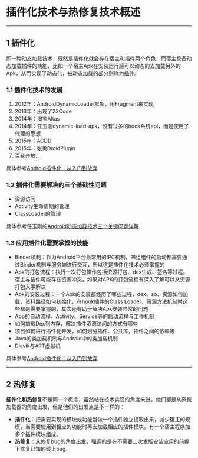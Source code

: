 # 插件化技术与热修复技术概述

---
## 1 插件化

即一种动态加载技术，既然是插件化就会存在宿主和插件两个角色，而宿主具备动态加载插件的功能，比如一个宿主Apk在安装运行后可以动态的去加载另外的Apk，从而实现了动态化，被动态加载的部分则称为插件。

### 1.1 插件化技术的发展

1. 2012年：AndroidDynamicLoader框架，用Fragment来实现
2. 2013年：出现了23Code
3. 2014年：淘宝Altas
4. 2014年：任玉刚dynamic-load-apk，没有过多的hook系统api，而是使用了代理的思想
5. 2015年：ACDD
6. 2015年：张勇DroidPlugin
7. 百花齐放...

具体参考[Android插件化：从入门到放弃](http://www.infoq.com/cn/articles/android-plug-ins-from-entry-to-give-up)

### 1.2 插件化需要解决的三个基础性问题

- 资源访问
- Activity生命周期的管理
- ClassLoader的管理

具体参考任玉刚的[Android动态加载技术三个关键问题详解](http://www.infoq.com/cn/articles/android-dynamic-loading#rd)

### 1.3 应用插件化需要掌握的技能

- Binder机制：作为Android平台最常用的IPC机制，四组组件的启动都需要通过Binder机制与服务端进行交互，所以这是插件化技术必须掌握的
- Apk的打包流程：执行一次打包操作包括资源打包、dex生成、签名等过程。宿主与插件可能存在资源冲突，如果对APK的打包流程有深入了解可以从资源打包入手解决
- Apk的安装过程：一个Apk的安装都经历了哪些过程，dex、so、资源如何加载，资料路径如何初始化，在hook插件的Class Loader、资源方法机制时这些都是需要掌握的，其次还有助于解决Apk安装异常的问题
- App的自动流程，Activity、Service等的启动流程与工作机制
- 如何加载Dex到内存，解决插件资源访问的方式有哪些
- 项目如何进行插件化开发，如何划分插件、公共库，插件之间的依赖等
- Java的类加载机制与Android中的类加载机制
- Dlavik与ART虚拟机

具体参考[Android插件化：从入门到放弃](http://www.infoq.com/cn/articles/android-plug-ins-from-entry-to-give-up)

---
## 2 热修复

**插件化和热修复**不是同一个概念，虽然站在技术实现的角度来说，他们都是从系统加载器的角度出发，但是他们的出发点是不一样的：

- **插件化**：把需要实现的模块或功能当做一个插件独立提取出来，减少**宿主**的规模，当需要使用到相应的功能时再去加载相应的插件模块。有一个宿主程序加多个插件模块组成。
- **热修复**：从修复bug的角度出发，强调的是在不需要二次发版安装应用的前提下修复已知的线上bug。